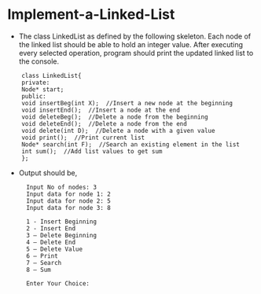 # Implement-a-Linked-List

* The class LinkedList as defined by the following skeleton. Each node of the linked list should be able to hold an integer value. After executing every selected operation, program should print the updated linked list to the console.

```
	class LinkedList{
	private:
	Node* start;
	public:
	void insertBeg(int X);  //Insert a new node at the beginning
	void insertEnd();  //Insert a node at the end
	void deleteBeg();  //Delete a node from the beginning
	void deleteEnd();  //Delete a node from the end
	void delete(int D);  //Delete a node with a given value
	void print();  //Print current list
	Node* search(int F);  //Search an existing element in the list
	int sum();  //Add list values to get sum
	};
```


* Output should be,

		Input No of nodes: 3 
		Input data for node 1: 2 
		Input data for node 2: 5 
		Input data for node 3: 8 

		1 - Insert Beginning 
		2 - Insert End 
		3 – Delete Beginning 
		4 – Delete End 
		5 – Delete Value 
		6 – Print 
		7 – Search 
		8 – Sum 
	
		Enter Your Choice: